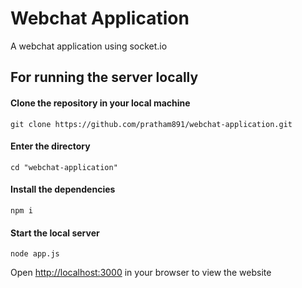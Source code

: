 # Webchat Application
A webchat application using socket.io



## For running the server locally
#### Clone the repository in your local machine
```
git clone https://github.com/pratham891/webchat-application.git
```

#### Enter the directory
```
cd "webchat-application"
```

#### Install the dependencies
```
npm i
```

#### Start the local server
```
node app.js
```

Open [http://localhost:3000](http://localhost:3000) in your browser to view the website

